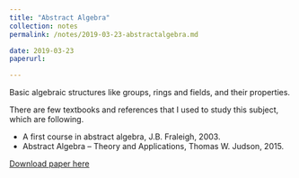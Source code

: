 ```yaml
---
title: "Abstract Algebra"
collection: notes
permalink: /notes/2019-03-23-abstractalgebra.md

date: 2019-03-23
paperurl:

---
```


Basic algebraic structures like groups, rings and fields, and their properties.  

There are few textbooks and references that I used to study this subject, which are following.
* A first course in abstract algebra, J.B. Fraleigh, 2003.
* Abstract Algebra – Theory and Applications, Thomas W. Judson, 2015. 


[Download paper here](http://austinyi.github.io/files/paper2.pdf)  
